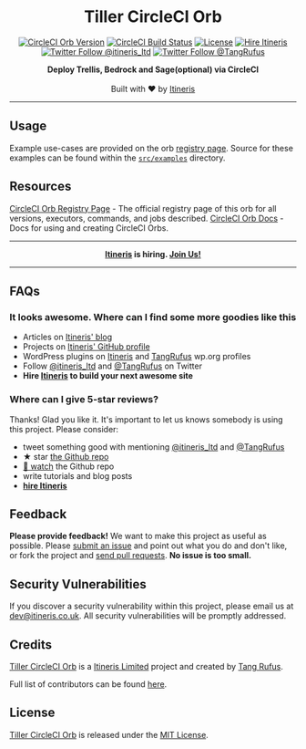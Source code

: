 <div align="center">

# Tiller CircleCI Orb

</div>

<div align="center">

[![CircleCI Orb Version](https://img.shields.io/badge/endpoint.svg?&style=flat-square&url=https://badges.circleci.io/orb/itinerisltd/tiller-circleci)](https://circleci.com/orbs/registry/orb/itinerisltd/tiller-circleci)
[![CircleCI Build Status](https://img.shields.io/circleci/build/gh/ItinerisLtd/tiller-circleci-orb?style=flat-square)](https://circleci.com/gh/ItinerisLtd/tiller-circleci-orb)
[![License](https://img.shields.io/github/license/itinerisltd/tiller-circleci-orb.svg?style=flat-square)](https://github.com/itinerisltd/tiller-circleci-orb/blob/master/LICENSE)
[![Hire Itineris](https://img.shields.io/badge/Hire-Itineris-ff69b4.svg?style=flat-square)](https://www.itineris.co.uk/contact/)
[![Twitter Follow @itineris_ltd](https://img.shields.io/twitter/follow/itineris_ltd?style=flat-square&color=1da1f2)](https://twitter.com/itineris_ltd)
[![Twitter Follow @TangRufus](https://img.shields.io/twitter/follow/TangRufus?style=flat-square&color=1da1f2)](https://twitter.com/tangrufus)


</div>

<p align="center">
  <strong>Deploy Trellis, Bedrock and Sage(optional) via CircleCI</strong>
  <br />
  <br />
  Built with ♥ by <a href="https://www.itineris.co.uk/">Itineris</a>
</p>

---

## Usage

Example use-cases are provided on the orb [registry page](https://circleci.com/orbs/registry/orb/itinerisltd/tiller-circleci#usage-examples). Source for these examples can be found within the [`src/examples`](./src/examples) directory.

## Resources

[CircleCI Orb Registry Page](https://circleci.com/orbs/registry/orb/itinerisltd/tiller-circleci) - The official registry page of this orb for all versions, executors, commands, and jobs described.
[CircleCI Orb Docs](https://circleci.com/docs/2.0/orb-intro/#section=configuration) - Docs for using and creating CircleCI Orbs.

---

<div align="center">

**[Itineris](https://www.itineris.co.uk/) is hiring. [Join Us!](https://www.itineris.co.uk/careers/)**

</div>

---

## FAQs

### It looks awesome. Where can I find some more goodies like this

- Articles on [Itineris' blog](https://www.itineris.co.uk/blog/)
- Projects on [Itineris' GitHub profile](https://github.com/itinerisltd)
- WordPress plugins on [Itineris](https://profiles.wordpress.org/itinerisltd/#content-plugins) and [TangRufus](https://profiles.wordpress.org/tangrufus/#content-plugins) wp.org profiles
- Follow [@itineris_ltd](https://twitter.com/itineris_ltd) and [@TangRufus](https://twitter.com/tangrufus) on Twitter
- **Hire [Itineris](https://www.itineris.co.uk/services/) to build your next awesome site**

### Where can I give 5-star reviews?

Thanks! Glad you like it. It's important to let us knows somebody is using this project. Please consider:

- tweet something good with mentioning [@itineris_ltd](https://twitter.com/itineris_ltd) and [@TangRufus](https://twitter.com/tangrufus)
- ★ star [the Github repo](https://github.com/itinerisltd/tiller-circleci-orb)
- [👀 watch](https://github.com/itinerisltd/tiller-circleci-orb/subscription) the Github repo
- write tutorials and blog posts
- **[hire Itineris](https://www.itineris.co.uk/services/)**

## Feedback

**Please provide feedback!** We want to make this project as useful as possible.
Please [submit an issue](https://github.com/itinerisltd/tiller-circleci-orb/issues/new) and point out what you do and don't like, or fork the project and [send pull requests](https://github.com/itinerisltd/tiller-circleci-orb/pulls/).
**No issue is too small.**

## Security Vulnerabilities

If you discover a security vulnerability within this project, please email us at [dev@itineris.co.uk](mailto:dev@itineris.co.uk).
All security vulnerabilities will be promptly addressed.

## Credits

[Tiller CircleCI Orb](https://github.com/itinerisltd/tiller-circleci-orb) is a [Itineris Limited](https://www.itineris.co.uk/) project and created by [Tang Rufus](https://www.typist.tech/).

Full list of contributors can be found [here](https://github.com/itinerisltd/tiller-circleci-orb/graphs/contributors).

## License

[Tiller CircleCI Orb](https://github.com/itinerisltd/tiller-circleci-orb) is released under the [MIT License](https://opensource.org/licenses/MIT).
